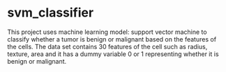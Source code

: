 # svm_classifier
This project uses machine learning model: support vector machine to classify whether a tumor is benign 
or malignant based on the features of the cells. The data set contains 30 features of the cell such as 
radius, texture, area and it has a dummy variable 0 or 1 representing whether it is benign or malignant.
